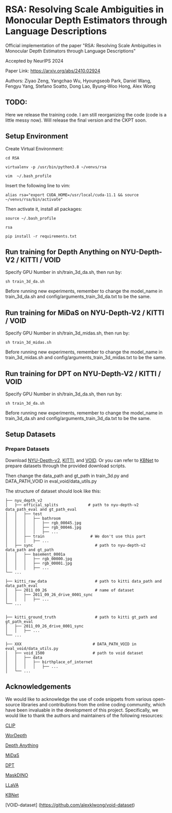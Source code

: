 # RSA: Resolving Scale Ambiguities in Monocular Depth Estimators through Language Descriptions #

Official implementation of the paper "RSA: Resolving Scale Ambiguities in Monocular Depth Estimators through Language Descriptions"

Accepted by NeurIPS 2024

Paper Link: https://arxiv.org/abs/2410.02924

Authors: Ziyao Zeng, Yangchao Wu, Hyoungseob Park, Daniel Wang, Fengyu Yang, Stefano Soatto, Dong Lao, Byung-Woo Hong, Alex Wong

<!-- ## Overview ##

### Pipeline ###

### Visualization on NYU-Depth-v2 ###

### Poster ### -->

## TODO: ##
Here we release the training code. I am still reorganizing the code (code is a little messy now). Will release the final version and the CKPT soon.

## Setup Environment ##
Create Virtual Environment:
```
cd RSA

virtualenv -p /usr/bin/python3.8 ~/venvs/rsa

vim  ~/.bash_profile
```
Insert the following line to vim:
```
alias rsa="export CUDA_HOME=/usr/local/cuda-11.1 && source ~/venvs/rsa/bin/activate"
```
Then activate it, install all packages:
```
source ~/.bash_profile

rsa

pip install -r requirements.txt
```

## Run training for Depth Anything on NYU-Depth-V2 / KITTI / VOID ##
Specify GPU Number in sh/train_3d_da.sh, then run by:
```
sh train_3d_da.sh
```
Before running new experiments, remember to change the model_name in train_3d_da.sh and config/arguments_train_3d_da.txt to be the same.

## Run training for MiDaS on NYU-Depth-V2 / KITTI / VOID ##
Specify GPU Number in sh/train_3d_midas.sh, then run by:
```
sh train_3d_midas.sh
```
Before running new experiments, remember to change the model_name in train_3d_midas.sh and config/arguments_train_3d_midas.txt to be the same.

## Run training for DPT on NYU-Depth-V2 / KITTI / VOID ##
Specify GPU Number in sh/train_3d_da.sh, then run by:
```
sh train_3d_da.sh
```
Before running new experiments, remember to change the model_name in train_3d_da.sh and config/arguments_train_3d_da.txt to be the same.



## Setup Datasets ##
### Prepare Datasets ###
Download [NYU-Depth-v2](https://cs.nyu.edu/~fergus/datasets/nyu_depth_v2.html), [KITTI](https://www.cvlibs.net/datasets/kitti/), and [VOID](https://github.com/alexklwong/void-dataset). Or you can refer to [KBNet](https://github.com/alexklwong/calibrated-backprojection-network) to prepare datasets through the provided download scripts.

Then change the data_path and gt_path in train_3d.py and DATA_PATH_VOID in eval_void/data_utils.py

The structure of dataset should look like this:

    ├── nyu_depth_v2
    │   ├── official_splits             # path to nyu-depth-v2 data_path_eval and gt_path_eval
    │   │   ├── test
    │   │   │   ├── bathroom
    │   │   │   │   ├── rgb_00045.jpg
    │   │   │   │   ├── rgb_00046.jpg
    │   │   │   │   ├── ...
    │   │   ├── train                    # We don't use this part
    │   │   │   ├── ...
    │   ├── sync                           # path to nyu-depth-v2 data_path and gt_path
    │   │   ├── basement_0001a
    │   │   │   ├── rgb_00000.jpg
    │   │   │   ├── rgb_00001.jpg
    │   │   │   ├── ...
    └── ...

    ├── kitti_raw_data                     # path to kitti data_path and data_path_eval
    │   ├── 2011_09_26                     # name of dataset
    │   │   ├── 2011_09_26_drive_0001_sync
    │   │   │   ├── ...
    └── ...


    ├── kitti_ground_truth                 # path to kitti gt_path and gt_path_eval
    │   ├── 2011_09_26_drive_0001_sync
    │   │   ├── ...
    └── ...

    ├── XXX                               # DATA_PATH_VOID in eval_void/data_utils.py
    │   ├── void_1500                     # path to void dataset
    │   │   ├── data
    │   │   │   ├── birthplace_of_internet
    │   │   │   │   ├── ...
    │   └── ...


## Acknowledgements ##
We would like to acknowledge the use of code snippets from various open-source libraries and contributions from the online coding community, which have been invaluable in the development of this project. Specifically, we would like to thank the authors and maintainers of the following resources:

[CLIP](https://github.com/openai/CLIP)

[WorDepth](https://github.com/Adonis-galaxy/WorDepth)

[Depth Anything](https://github.com/LiheYoung/Depth-Anything)

[MiDaS](https://github.com/isl-org/MiDaS)

[DPT](https://github.com/isl-org/DPT)

[MaskDINO](https://github.com/IDEA-Research/MaskDINO)

[LLaVA](https://github.com/haotian-liu/LLaVA)

[KBNet](https://github.com/alexklwong/calibrated-backprojection-network)

[VOID-dataset] (https://github.com/alexklwong/void-dataset)